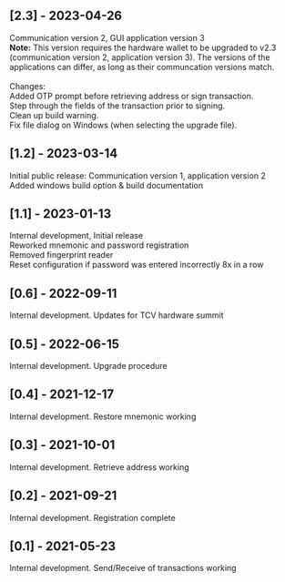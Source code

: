 ## [2.3] - 2023-04-26
Communication version 2, GUI application version 3<br>
<b>Note:</b> This version requires the hardware wallet to be upgraded to v2.3 (communication version 2, application version 3). The versions of the applications can differ, as long as their communcation versions match.<br>
<br>
Changes:<br>
Added OTP prompt before retrieving address or sign transaction.<br>
Step through the fields of the transaction prior to signing.<br>
Clean up build warning.<br>
Fix file dialog on Windows (when selecting the upgrade file).<br>
## [1.2] - 2023-03-14
Initial public release: Communication version 1, application version 2<br>
Added windows build option & build documentation
## [1.1] - 2023-01-13
Internal development, Initial release<br>
Reworked mnemonic and password registration<br>
Removed fingerprint reader<br>
Reset configuration if password was entered incorrectly 8x in a row<br>
## [0.6] - 2022-09-11
Internal development. Updates for TCV hardware summit
## [0.5] - 2022-06-15
Internal development. Upgrade procedure
## [0.4] - 2021-12-17
Internal development. Restore mnemonic working
## [0.3] - 2021-10-01
Internal development. Retrieve address working
## [0.2] - 2021-09-21
Internal development. Registration complete
## [0.1] - 2021-05-23
Internal development. Send/Receive of transactions working
